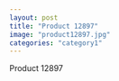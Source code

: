 ```yaml
---
layout: post
title: "Product 12897"
image: "product12897.jpg"
categories: "category1"
---
```

Product 12897
